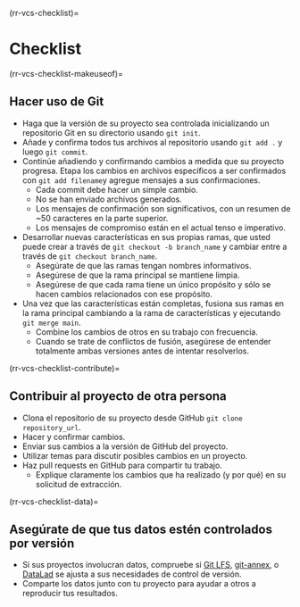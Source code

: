 (rr-vcs-checklist)=
# Checklist

(rr-vcs-checklist-makeuseof)=
## Hacer uso de Git

- Haga que la versión de su proyecto sea controlada inicializando un repositorio Git en su directorio usando `git init`.
- Añade y confirma todos tus archivos al repositorio usando `git add .` y luego `git commit`.
- Continúe añadiendo y confirmando cambios a medida que su proyecto progresa. Etapa los cambios en archivos específicos a ser confirmados con `git add filename`y agregue mensajes a sus confirmaciones.
  - Cada commit debe hacer un simple cambio.
  - No se han enviado archivos generados.
  - Los mensajes de confirmación son significativos, con un resumen de ~50 caracteres en la parte superior.
  - Los mensajes de compromiso están en el actual tenso e imperativo.
- Desarrollar nuevas características en sus propias ramas, que usted puede crear a través de `git checkout -b branch_name` y cambiar entre a través de `git checkout branch_name`.
  - Asegúrate de que las ramas tengan nombres informativos.
  - Asegúrese de que la rama principal se mantiene limpia.
  - Asegúrese de que cada rama tiene un único propósito y sólo se hacen cambios relacionados con ese propósito.
- Una vez que las características están completas, fusiona sus ramas en la rama principal cambiando a la rama de características y ejecutando `git merge main`.
  - Combine los cambios de otros en su trabajo con frecuencia.
  - Cuando se trate de conflictos de fusión, asegúrese de entender totalmente ambas versiones antes de intentar resolverlos.

(rr-vcs-checklist-contribute)=
## Contribuir al proyecto de otra persona

- Clona el repositorio de su proyecto desde GitHub `git clone repository_url`.
- Hacer y confirmar cambios.
- Enviar sus cambios a la versión de GitHub del proyecto.
- Utilizar temas para discutir posibles cambios en un proyecto.
- Haz pull requests en GitHub para compartir tu trabajo.
  - Explique claramente los cambios que ha realizado (y por qué) en su solicitud de extracción.

(rr-vcs-checklist-data)=
## Asegúrate de que tus datos estén controlados por versión

- Si sus proyectos involucran datos, compruebe si [Git LFS](https://git-lfs.github.com/), [git-annex](https://git-annex.branchable.com/), o [DataLad](https://www.datalad.org/) se ajusta a sus necesidades de control de versión.
- Comparte los datos junto con tu proyecto para ayudar a otros a reproducir tus resultados.
